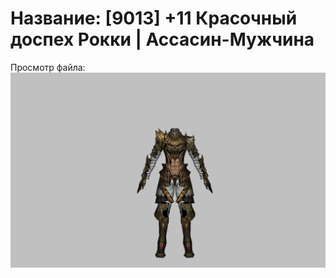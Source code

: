 # Название: [9013] +11 Красочный доспех Рокки | Ассасин-Мужчина

Просмотр файла:
![p060032.png](p060032.png)